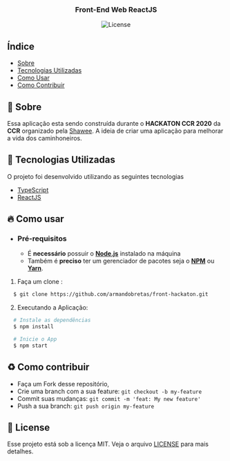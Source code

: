 <h3 align="center">
    <b>Front-End Web ReactJS</b> 
</h3>

<p align="center">
  <img alt="License" src="https://img.shields.io/github/license/vitorserrano/ecoleta?color=%237519C1">
</p>

## Índice

- [Sobre](#sobre)
- [Tecnologias Utilizadas](#tecnologias-utilizadas)
- [Como Usar](#como-usar)
- [Como Contribuir](#como-contribuir)

<a id="sobre"></a>

## :bookmark:  Sobre
 

Essa aplicação esta sendo construída durante o <strong>HACKATON CCR 2020</strong> da <strong>CCR</strong> organizado pela [Shawee](https://shawee.io/). A ideia de criar uma aplicação para melhorar a vida dos caminhoneiros.</strong>

<a id="tecnologias-utilizadas"></a>

## :rocket:  Tecnologias Utilizadas

O projeto foi desenvolvido utilizando as seguintes tecnologias

- [TypeScript](https://www.typescriptlang.org/)
- [ReactJS](https://reactjs.org/)


<a id="como-usar"></a>

## :fire:  Como usar

- ### **Pré-requisitos**

  - É **necessário** possuir o **[Node.js](https://nodejs.org/en/)** instalado na máquina
  - Também é **preciso** ter um gerenciador de pacotes seja o **[NPM](https://www.npmjs.com/)** ou **[Yarn](https://yarnpkg.com/)**.

1. Faça um clone :

```sh
  $ git clone https://github.com/armandobretas/front-hackaton.git
```

2. Executando a Aplicação:

```sh
  # Instale as dependências
  $ npm install

  # Inicie o App
  $ npm start

```

<a id="como-contribuir"></a>

## :recycle:  Como contribuir

- Faça um Fork desse repositório,
- Crie uma branch com a sua feature: `git checkout -b my-feature`
- Commit suas mudanças: `git commit -m 'feat: My new feature'`
- Push a sua branch: `git push origin my-feature`


## :memo:  License

Esse projeto está sob a licença MIT. Veja o arquivo [LICENSE](LICENSE.md) para mais detalhes.
